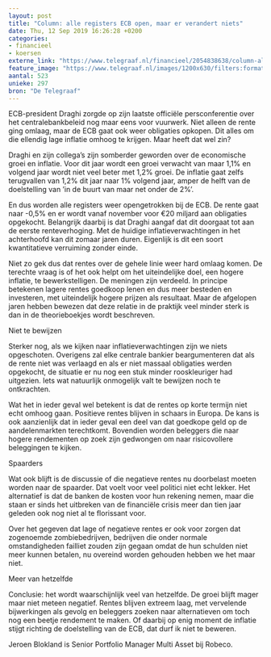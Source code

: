 ```yaml
---
layout: post
title: "Column: alle registers ECB open, maar er verandert niets"
date: Thu, 12 Sep 2019 16:26:28 +0200
categories: 
- financieel 
- koersen 
externe_link: "https://www.telegraaf.nl/financieel/2054838638/column-alle-registers-ecb-open-maar-er-verandert-niets"
feature_image: "https://www.telegraaf.nl/images/1200x630/filters:format(jpeg):quality(80)/cdn-kiosk-api.telegraaf.nl/4f249e00-d569-11e9-a3f1-0217670beecd.jpg"
aantal: 523
unieke: 297
bron: "De Telegraaf"
---
```


<p class="intro">ECB-president Draghi zorgde op zijn laatste officiële persconferentie over het centralebankbeleid nog maar eens voor vuurwerk. Niet alleen de rente ging omlaag, maar de ECB gaat ook weer obligaties opkopen. Dit alles om die ellendig lage inflatie omhoog te krijgen. Maar heeft dat wel zin?</p> <p>Draghi en zijn collega’s zijn somberder geworden over de economische groei en inflatie. Voor dit jaar wordt een groei verwacht van maar 1,1% en volgend jaar wordt niet veel beter met 1,2% groei. De inflatie gaat zelfs terugvallen van 1,2% dit jaar naar 1% volgend jaar, amper de helft van de doelstelling van ’in de buurt van maar net onder de 2%’.</p><p>En dus worden alle registers weer opengetrokken bij de ECB. De rente gaat naar -0,5% en er wordt vanaf november voor €20 miljard aan obligaties opgekocht. Belangrijk daarbij is dat Draghi aangaf dat dit doorgaat tot aan de eerste renteverhoging. Met de huidige inflatieverwachtingen in het achterhoofd kan dit zomaar jaren duren. Eigenlijk is dit een soort kwantitatieve verruiming zonder einde.</p><p>Niet zo gek dus dat rentes over de gehele linie weer hard omlaag komen. De terechte vraag is of het ook helpt om het uiteindelijke doel, een hogere inflatie, te bewerkstelligen. De meningen zijn verdeeld. In principe betekenen lagere rentes goedkoop lenen en dus meer besteden en investeren, met uiteindelijk hogere prijzen als resultaat. Maar de afgelopen jaren hebben bewezen dat deze relatie in de praktijk veel minder sterk is dan in de theorieboekjes wordt beschreven.</p><p>Niet te bewijzen</p><p>Sterker nog, als we kijken naar inflatieverwachtingen zijn we niets opgeschoten. Overigens zal elke centrale bankier beargumenteren dat als de rente niet was verlaagd en als er niet massaal obligaties werden opgekocht, de situatie er nu nog een stuk minder rooskleuriger had uitgezien. Iets wat natuurlijk onmogelijk valt te bewijzen noch te ontkrachten.</p><p>Wat het in ieder geval wel betekent is dat de rentes op korte termijn niet echt omhoog gaan. Positieve rentes blijven in schaars in Europa. De kans is ook aanzienlijk dat in ieder geval een deel van dat goedkope geld op de aandelenmarkten terechtkomt. Bovendien worden beleggers die naar hogere rendementen op zoek zijn gedwongen om naar risicovollere beleggingen te kijken.</p><p>Spaarders</p><p>Wat ook blijft is de discussie of die negatieve rentes nu doorbelast moeten worden naar de spaarder. Dat voelt voor veel politici niet echt lekker. Het alternatief is dat de banken de kosten voor hun rekening nemen, maar die staan er sinds het uitbreken van de financiële crisis meer dan tien jaar geleden ook nog niet al te florissant voor.</p><p>Over het gegeven dat lage of negatieve rentes er ook voor zorgen dat zogenoemde zombiebedrijven, bedrijven die onder normale omstandigheden failliet zouden zijn gegaan omdat de hun schulden niet meer kunnen betalen, nu overeind worden gehouden hebben we het maar niet.</p><p>Meer van hetzelfde</p><p>Conclusie: het wordt waarschijnlijk veel van hetzelfde. De groei blijft mager maar niet meteen negatief. Rentes blijven extreem laag, met vervelende bijwerkingen als gevolg en beleggers zoeken naar alternatieven om toch nog een beetje rendement te maken. Of daarbij op enig moment de inflatie stijgt richting de doelstelling van de ECB, dat durf ik niet te beweren.</p><p>Jeroen Blokland is Senior Portfolio Manager Multi Asset bij Robeco.</p>
